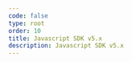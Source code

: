 ```yaml
---
code: false
type: root
order: 10
title: Javascript SDK v5.x
description: Javascript SDK v5.x
---
```

